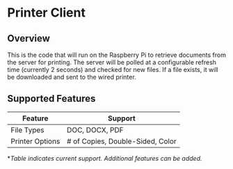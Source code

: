 # Printer Client

## Overview
This is the code that will run on the Raspberry Pi to retrieve documents from the server for printing. The server will be polled at a configurable refresh time (currently 2 seconds) and checked for new files. If a file exists, it will be downloaded and sent to the wired printer.

##  Supported Features
| Feature | Support |
| ---|---|
|File Types|DOC, DOCX, PDF|
|Printer Options| # of Copies, Double-Sided, Color|
*<i>Table indicates current support. Additional features can be added.
